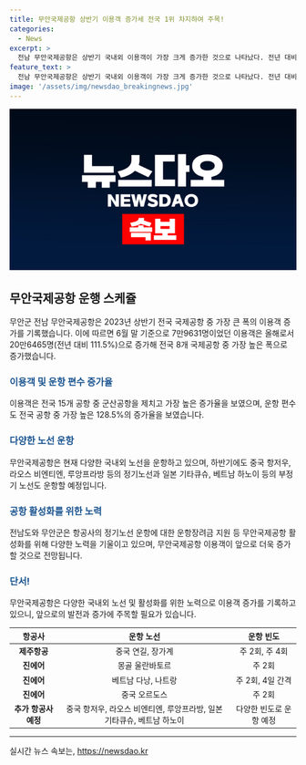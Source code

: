 ```yaml
---
title: 무안국제공항 상반기 이용객 증가세 전국 1위 차지하여 주목!
categories:
  - News
excerpt: >
  전남 무안국제공항은 상반기 국내외 이용객이 가장 크게 증가한 것으로 나타났다. 전년 대비 111.5% 증가한 20만6465명을 기록하며 전국 8개 국제공항 중 가장 높은 증가율을 보였다. 또한 운항 편수도 128.5% 증가한 1284편으로 전국 공항 중 가장 높은 수치를 기록했다. 이를 통해 무안국제공항은 중국, 라오스, 몽골을 비롯한 정기노선과 다양한 부정기 노선을 운항하며 활발한 교통량을 보여주고 있다. 이에 따라 앞으로 더 많은 이용객이 증가할 것으로 전망된다.
feature_text: >
  전남 무안국제공항은 상반기 국내외 이용객이 가장 크게 증가한 것으로 나타났다. 전년 대비 111.5% 증가한 20만6465명을 기록하며 전국 8개 국제공항 중 가장 높은 증가율을 보였다. 또한 운항 편수도 128.5% 증가한 1284편으로 전국 공항 중 가장 높은 수치를 기록했다. 이를 통해 무안국제공항은 중국, 라오스, 몽골을 비롯한 정기노선과 다양한 부정기 노선을 운항하며 활발한 교통량을 보여주고 있다. 이에 따라 앞으로 더 많은 이용객이 증가할 것으로 전망된다.
image: '/assets/img/newsdao_breakingnews.jpg'
---
```


<p><img src="/assets/img/newsdao_breakingnews.jpg" alt="implanttips 속보" /></p>

<h2 data-ke-size="size26">무안국제공항 운행 스케쥴</h2>

<p data-ke-size="size16">무안군 전남 무안국제공항은 2023년 상반기 전국 국제공항 중 가장 큰 폭의 이용객 증가를 기록했습니다. 이에 따르면 6월 말 기준으로 7만9631명이었던 이용객은 올해로서 20만6465명(전년 대비 111.5%)으로 증가해 전국 8개 국제공항 중 가장 높은 폭으로 증가했습니다.</p>

<h3><b><span style="color: #1a5490;">이용객 및 운항 편수 증가율</span></b></h3>

<p data-ke-size="size16">이용객은 전국 15개 공항 중 군산공항을 제치고 가장 높은 증가율을 보였으며, 운항 편수도 전국 공항 중 가장 높은 128.5%의 증가율을 보였습니다.</p>

<h3><b><span style="color: #1a5490;">다양한 노선 운항</span></b></h3>

<p data-ke-size="size16">무안국제공항은 현재 다양한 국내외 노선을 운항하고 있으며, 하반기에도 중국 항저우, 라오스 비엔티엔, 루앙프라방 등의 정기노선과 일본 기타큐슈, 베트남 하노이 등의 부정기 노선도 운항할 예정입니다.</p>

<h3><b><span style="color: #1a5490;">공항 활성화를 위한 노력</span></b></h3>

<p data-ke-size="size16">전남도와 무안군은 항공사의 정기노선 운항에 대한 운항장려금 지원 등 무안국제공항 활성화를 위해 다양한 노력을 기울이고 있으며, 무안국제공항 이용객이 앞으로 더욱 증가할 것으로 전망됩니다.</p>

<h3><b><span style="color: #1a5490;">단서!</span></b></h3>

<p data-ke-size="size16">무안국제공항은 다양한 국내외 노선 및 활성화를 위한 노력으로 이용객 증가를 기록하고 있으니, 앞으로의 발전과 증가에 주목할 필요가 있습니다.</p>

<table>
    <thead>
        <tr>
            <th><b>항공사</b></th>
            <th><b>운항 노선</b></th>
            <th><b>운항 빈도</b></th>
        </tr>
    </thead>
    <tbody>
        <tr>
            <td style="text-align: center; height: 17px;"><b>제주항공</b></td>
            <td style="text-align: center; height: 17px;">중국 연길, 장가계</td>
            <td style="text-align: center; height: 17px;">주 2회, 주 4회</td>
        </tr>
        <tr>
            <td style="text-align: center; height: 17px;"><b>진에어</b></td>
            <td style="text-align: center; height: 17px;">몽골 울란바토르</td>
            <td style="text-align: center; height: 17px;">주 2회</td>
        </tr>
        <tr>
            <td style="text-align: center; height: 17px;"><b>진에어</b></td>
            <td style="text-align: center; height: 17px;">베트남 다낭, 나트랑</td>
            <td style="text-align: center; height: 17px;">주 2회, 4일 간격</td>
        </tr>
        <tr>
            <td style="text-align: center; height: 17px;"><b>진에어</b></td>
            <td style="text-align: center; height: 17px;">중국 오르도스</td>
            <td style="text-align: center; height: 17px;">주 2회</td>
        </tr>
        <tr>
            <td style="text-align: center; height: 17px;"><b>추가 항공사 예정</b></td>
            <td style="text-align: center; height: 17px;">중국 항저우, 라오스 비엔티엔, 루앙프라방, 일본 기타큐슈, 베트남 하노이</td>
            <td style="text-align: center; height: 17px;">다양한 빈도로 운항 예정</td>
        </tr>
    </tbody>
</table>

<p><hr></p>
실시간 뉴스 속보는, <a href="https://newsdao.kr" rel="dofollow">https://newsdao.kr</a>



